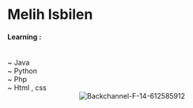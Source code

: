
<h1><b>Melih Isbilen</b></h1>
<h4><a>Learning : </a></h4> <br>
 ~ Java<br>
 ~ Python<br>
 ~ Php<br>
 ~ Html , css
<center><img src="https://i.ibb.co/tsx0NkS/Backchannel-F-14-612585912.webp" alt="Backchannel-F-14-612585912" border="0"></center>
 <meta name="description" content="Developing and hacking">
 <meta name="keywords" content="instagram , facebook , google , tesla , amazon , cnn , fox news , nfl games , nfl scores , nba">
 <meta name="author" content="Meelih isbilen">

